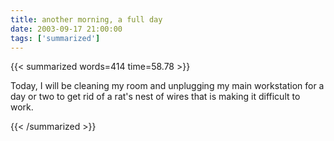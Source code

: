 ```yaml
---
title: another morning, a full day
date: 2003-09-17 21:00:00
tags: ['summarized']
---
```


{{< summarized words=414 time=58.78 >}}

Today, I will be cleaning my room and unplugging my main workstation for a day or two to get rid of a rat's nest of wires that is making it difficult to work.

{{< /summarized >}}